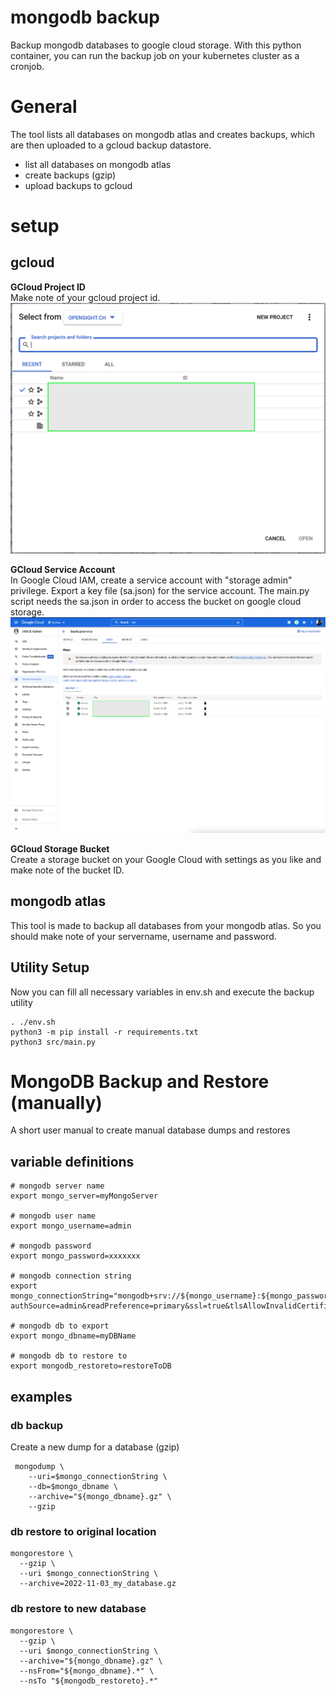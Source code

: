 # mongodb backup

Backup mongodb databases to google cloud storage.
With this python container, you can run the backup job on your kubernetes cluster as a cronjob.

# General
The tool lists all databases on mongodb atlas and creates backups, which are then uploaded to a gcloud backup datastore.

* list all databases on mongodb atlas
* create backups (gzip)
* upload backups to gcloud

# setup

## gcloud

**GCloud Project ID**<br />
Make note of your gcloud project id.
![](docs/gcloud_projectid.png)

**GCloud Service Account**<br />
In Google Cloud IAM, create a service account with "storage admin" privilege.
Export a key file (sa.json) for the service account. The main.py script needs the sa.json in order to access the bucket on google cloud storage.
![](docs/gcloud_serviceaccount.png)

**GCloud Storage Bucket**<br />
Create a storage bucket on your Google Cloud with settings as you like and make note of the bucket ID.

## mongodb atlas

This tool is made to backup all databases from your mongodb atlas. So you should make note of your servername, username and password.

## Utility Setup
Now you can fill all necessary variables in env.sh and execute the backup utility

```
. ./env.sh
python3 -m pip install -r requirements.txt
python3 src/main.py
```


# MongoDB Backup and Restore (manually)

A short user manual to create manual database dumps and restores
## variable definitions

```
# mongodb server name
export mongo_server=myMongoServer

# mongodb user name
export mongo_username=admin

# mongodb password
export mongo_password=xxxxxxx

# mongodb connection string
export mongo_connectionString="mongodb+srv://${mongo_username}:${mongo_password}@${mongo_server}/?authSource=admin&readPreference=primary&ssl=true&tlsAllowInvalidCertificates=true"

# mongodb db to export
export mongo_dbname=myDBName

# mongodb db to restore to
export mongodb_restoreto=restoreToDB
```

## examples

### db backup

Create a new dump for a database (gzip)

```
 mongodump \
    --uri=$mongo_connectionString \
    --db=$mongo_dbname \
    --archive="${mongo_dbname}.gz" \
    --gzip
```


### db restore to original location

```
mongorestore \
  --gzip \
  --uri $mongo_connectionString \
  --archive=2022-11-03_my_database.gz
```

### db restore to new database

```
mongorestore \
  --gzip \
  --uri $mongo_connectionString \
  --archive="${mongo_dbname}.gz" \
  --nsFrom="${mongo_dbname}.*" \
  --nsTo "${mongodb_restoreto}.*"
```